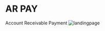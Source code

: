 # AR PAY
Account Receivable Payment
![landingpage](https://github.com/Subham1901/AR-Pay/assets/79370554/ef45927c-9da6-433a-9ca4-5d28fc2a8ee3)

